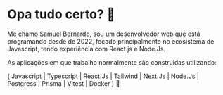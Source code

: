 
# Opa tudo certo? 👋

Me chamo Samuel Bernardo, sou um desenvolvedor web que está programando desde de 2022, focado principalmente no ecosistema de Javascript, tendo experiência com React.js e Node.Js.

As aplicações em que trabalho normalmente são construidas utilizando:

( Javascript | Typescript | React.Js | Tailwind | Next.Js | Node.Js | Postgress | Prisma | Vitest | Docker ) 🚀
